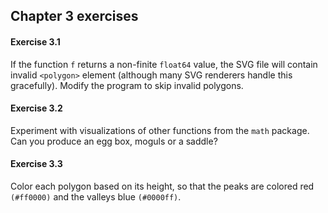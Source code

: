 ## Chapter 3 exercises

#### Exercise 3.1
If the function `f` returns a non-finite `float64` value, the SVG file will contain invalid `<polygon>` element (although many SVG renderers handle this gracefully). Modify the program to skip invalid polygons.

#### Exercise 3.2
Experiment with visualizations of other functions from the `math` package. Can you produce an egg box, moguls or a saddle?

#### Exercise 3.3
Color each polygon based on its height, so that the peaks are colored red `(#ff0000)` and the valleys blue `(#0000ff)`.
